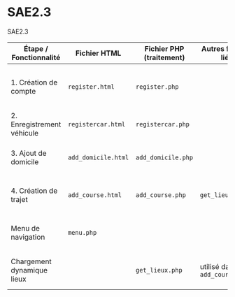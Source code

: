 # SAE2.3
SAE2.3

| Étape / Fonctionnalité      | Fichier HTML           | Fichier PHP (traitement) | Autres fichiers liés     | Description rapide |
|----------------------------|------------------------|---------------------------|---------------------------|--------------------|
| 1. Création de compte      | `register.html`        | `register.php`            |                           | Formulaire de base pour créer un utilisateur |
| 2. Enregistrement véhicule | `registercar.html`     | `registercar.php`         |                           | Associe un véhicule à l’utilisateur |
| 3. Ajout de domicile       | `add_domicile.html`    | `add_domicile.php`        |                           | Ajoute un lieu et le lie comme domicile |
| 4. Création de trajet      | `add_course.html`      | `add_course.php`          | `get_lieux.php`           | Crée un trajet avec lieux sélectionnés |
| Menu de navigation         | `menu.php`            |                           |                           | Accès rapide à tous les formulaires |
| Chargement dynamique lieux |                        | `get_lieux.php`           | utilisé dans `add_course.html` | Fournit les lieux au menu déroulant |
